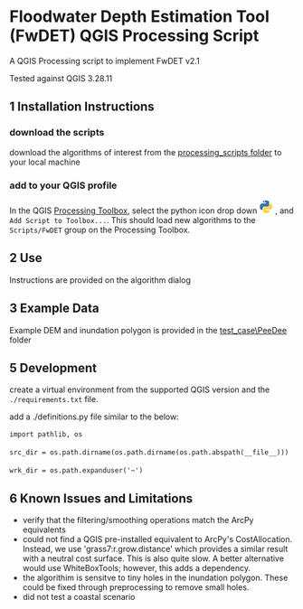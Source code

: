 # Floodwater Depth Estimation Tool (FwDET) QGIS Processing Script

A QGIS Processing script to implement FwDET v2.1

Tested against QGIS 3.28.11

## 1 Installation Instructions

### download the scripts
download the algorithms of interest from the [processing_scripts folder](floodrescaler/processing_scripts) to your local machine

### add to your QGIS profile
In the QGIS [Processing Toolbox](https://docs.qgis.org/3.22/en/docs/user_manual/processing/toolbox.html#the-toolbox), select the python icon drop down ![Scripts](qgis/assets/mIconPythonFile.png) , and `Add Script to Toolbox...`. This should load new algorithms to the `Scripts/FwDET` group on the Processing Toolbox.


## 2 Use
Instructions are provided on the algorithm dialog

## 3 Example Data
Example DEM and inundation polygon is provided in the [test_case\PeeDee](test_case/PeeDee) folder
 

## 5 Development
create a virtual environment from the supported QGIS version and the `./requirements.txt` file. 

add a ./definitions.py file similar to the below:

```
import pathlib, os

src_dir = os.path.dirname(os.path.dirname(os.path.abspath(__file__)))

wrk_dir = os.path.expanduser('~')
```

## 6 Known Issues and Limitations

- verify that the filtering/smoothing operations match the ArcPy  equivalents
- could not find a QGIS pre-installed equivalent to ArcPy's CostAllocation. Instead, we use 'grass7:r.grow.distance' which provides a similar result with a neutral cost surface. This is also quite slow. A better alternative would use WhiteBoxTools; however, this adds a dependency. 
- the algorithim is sensitve to tiny holes in the inundation polygon.  These could be fixed through preprocessing to remove small holes.
- did not test a coastal scenario